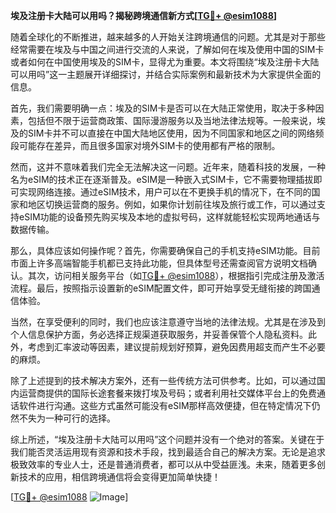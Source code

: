 **埃及注册卡大陆可以用吗？揭秘跨境通信新方式[[TG💪+ @esim1088](https://t.me/s/esim1088)]**

随着全球化的不断推进，越来越多的人开始关注跨境通信的问题。尤其是对于那些经常需要在埃及与中国之间进行交流的人来说，了解如何在埃及使用中国的SIM卡或者如何在中国使用埃及的SIM卡，显得尤为重要。本文将围绕“埃及注册卡大陆可以用吗”这一主题展开详细探讨，并结合实际案例和最新技术为大家提供全面的信息。

首先，我们需要明确一点：埃及的SIM卡是否可以在大陆正常使用，取决于多种因素，包括但不限于运营商政策、国际漫游服务以及当地法律法规等。一般来说，埃及的SIM卡并不可以直接在中国大陆地区使用，因为不同国家和地区之间的网络频段可能存在差异，而且很多国家对境外SIM卡的使用都有严格的限制。

然而，这并不意味着我们完全无法解决这一问题。近年来，随着科技的发展，一种名为eSIM的技术正在逐渐普及。eSIM是一种嵌入式SIM卡，它不需要物理插拔即可实现网络连接。通过eSIM技术，用户可以在不更换手机的情况下，在不同的国家和地区切换运营商的服务。例如，如果你计划前往埃及旅行或工作，可以通过支持eSIM功能的设备预先购买埃及本地的虚拟号码，这样就能轻松实现两地通话与数据传输。

那么，具体应该如何操作呢？首先，你需要确保自己的手机支持eSIM功能。目前市面上许多高端智能手机都已支持此功能，但具体型号还需查阅官方说明文档确认。其次，访问相关服务平台（如[TG💪+ @esim1088](https://t.me/s/esim1088)），根据指引完成注册及激活流程。最后，按照指示设置新的eSIM配置文件，即可开始享受无缝衔接的跨国通信体验。

当然，在享受便利的同时，我们也应该注意遵守当地的法律法规。尤其是在涉及到个人信息保护方面，务必选择正规渠道获取服务，并妥善保管个人隐私资料。此外，考虑到汇率波动等因素，建议提前规划好预算，避免因费用超支而产生不必要的麻烦。

除了上述提到的技术解决方案外，还有一些传统方法可供参考。比如，可以通过国内运营商提供的国际长途套餐来拨打埃及号码；或者利用社交媒体平台上的免费通话软件进行沟通。这些方式虽然可能没有eSIM那样高效便捷，但在特定情况下仍然不失为一种可行的选择。

综上所述，“埃及注册卡大陆可以用吗”这个问题并没有一个绝对的答案。关键在于我们能否灵活运用现有资源和技术手段，找到最适合自己的解决方案。无论是追求极致效率的专业人士，还是普通消费者，都可以从中受益匪浅。未来，随着更多创新技术的应用，相信跨境通信将会变得更加简单快捷！

[[TG💪+ @esim1088](https://t.me/s/esim1088) ![Image](https://i.postimg.cc/4NQfJmqS/Snipaste-2025-05-13-00-14-12.png)]